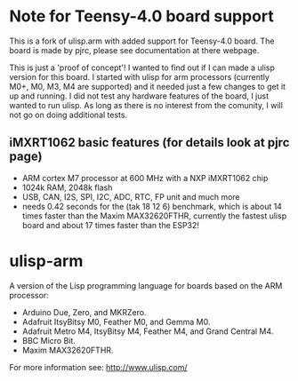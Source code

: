 # Note for Teensy-4.0 board support
This is a fork of ulisp.arm with added support for Teensy-4.0 board.
The board is made by pjrc, please see documentation at there webpage.

This is just a 'proof of concept'! I wanted to find out if I can made
a ulisp version for this board.
I started with ulisp for arm processors (currently M0+, M0, M3, M4 are supported)
and it needed just a few changes to get it up and running.
I did not test any hardware features of the board, I just wanted to run ulisp.
As long as there is no interest from the comunity, I will not go on doing additional tests.

## iMXRT1062 basic features (for details look at pjrc page)
* ARM cortex M7 processor at 600 MHz with a NXP iMXRT1062 chip
* 1024k RAM, 2048k flash
* USB, CAN, I2S, SPI, I2C, ADC, RTC, FP unit and much more
* needs 0.42 seconds for the (tak 18 12 6) benchmark,
  which is about 14 times faster than the Maxim MAX32620FTHR,
  currently the fastest ulisp board and about 17 times faster than the ESP32!

# ulisp-arm
A version of the Lisp programming language for boards based on the ARM processor:

* Arduino Due, Zero, and MKRZero.
* Adafruit ItsyBitsy M0, Feather M0, and Gemma M0.
* Adafruit Metro M4, ItsyBitsy M4, Feather M4, and Grand Central M4.
* BBC Micro Bit.
* Maxim MAX32620FTHR.

For more information see: http://www.ulisp.com/
